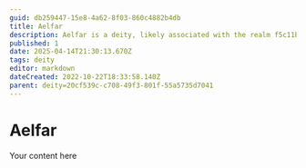 ```yaml
---
guid: db259447-15e8-4a62-8f03-860c4882b4db
title: Aelfar
description: Aelfar is a deity, likely associated with the realm f5c11b2c-e917-47b7-a226-d79f4c5ecee0.
published: 1
date: 2025-04-14T21:30:13.670Z
tags: deity
editor: markdown
dateCreated: 2022-10-22T18:33:58.140Z
parent: deity=20cf539c-c708-49f3-801f-55a5735d7041
---
```


# Aelfar
Your content here

